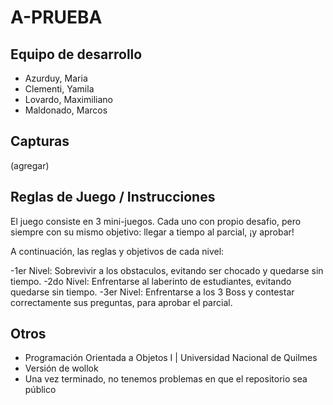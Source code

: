 # A-PRUEBA

## Equipo de desarrollo

- Azurduy, Maria
- Clementi, Yamila
- Lovardo, Maximiliano
- Maldonado, Marcos

## Capturas

(agregar)

## Reglas de Juego / Instrucciones

El juego consiste en 3 mini-juegos. Cada uno con propio desafio, pero siempre con su mismo objetivo: llegar a tiempo al parcial, ¡y aprobar! 

A continuación, las reglas y objetivos de cada nivel: 

-1er Nivel: Sobrevivir a los obstaculos, evitando ser chocado y quedarse sin tiempo.
-2do Nivel: Enfrentarse al laberinto de estudiantes, evitando quedarse sin tiempo.
-3er Nivel: Enfrentarse a los 3 Boss y contestar correctamente sus preguntas, para aprobar el parcial.


## Otros

- Programación Orientada a Objetos I | Universidad Nacional de Quilmes
- Versión de wollok
- Una vez terminado, no tenemos problemas en que el repositorio sea público
